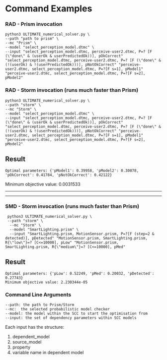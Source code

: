 # Command Examples

### RAD - Prism invocation
     
    python3 ULTIMATE_numerical_solver.py \
    --path "path to prism" \
    --mc "Prism" \
    --model "select_perception_model.dtmc" \
    --input "select_perception_model.dtmc, perceive-user2.dtmc, P=? [F (\"done\" & (userOk & userPredictedOk))], pOkCorrect" "select_perception_model.dtmc, perceive-user2.dtmc, P=? [F (\"done\" & (!(userOk) & !(userPredictedOk)))], pNotOkCorrect" "perceive-user2.dtmc, select_perception_model.dtmc, P=?[F s=1], pModel1" "perceive-user2.dtmc, select_perception_model.dtmc, P=?[F s=2], pModel2"


### RAD - Storm invocation (runs much faster than Prism)
    python3 ULTIMATE_numerical_solver.py \
    --path "storm" \
    --mc "Storm" \
    --model "select_perception_model.dtmc" \
    --input "select_perception_model.dtmc, perceive-user2.dtmc, P=? [F (\"done\" & (userOk & userPredictedOk))], pOkCorrect" "select_perception_model.dtmc, perceive-user2.dtmc, P=? [F (\"done\" & (!(userOk) & !(userPredictedOk)))], pNotOkCorrect" "perceive-user2.dtmc, select_perception_model.dtmc, P=?[F s=1], pModel1" "perceive-user2.dtmc, select_perception_model.dtmc, P=?[F s=2], pModel2"

## Result
    Optimal parameters: {'pModel1': 0.39958, 'pModel2': 0.30078, 'pOkCorrect': 0.41784, 'pNotOkCorrect': 0.42122}
Minimum objective value: 0.0031533

---
---

### SMD - Storm invocation (runs much faster than Prism)
     python3 ULTIMATE_numerical_solver.py \
     --path "storm" \
      --mc "Storm" \
      --model "SmartLighting.prism" \
      --input "SmartLighting.prism, MotionSensor.prism, P=?[F (step=2 & detected)], pDetected" "MotionSensor.prism, SmartLighting.prism, R{\"low\"}=? [C<=10000], pLow" "MotionSensor.prism, SmartLighting.prism, R{\"medium\"}=? [C<=10000], pMed" 

## Result
    Optimal parameters: {'pLow': 0.52249, 'pMed': 0.20032, 'pDetected': 0.27743}
    Minimum objective value: 2.230344e-05



### Command Line Arguments
    
    --path: the path to Prism/Storm 
    --mc:  the selected probabilistic model checker
    --model: the model within the SCC to start the optimisation from
    --input: the set of dependency parameters within SCC models
    

Each input has the structure:
     
1) dependent_model
2) source_model
3) property
4) variable name in dependent model

